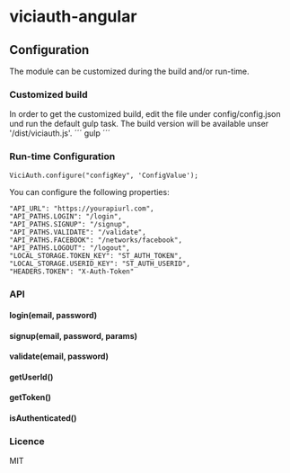 # viciauth-angular


## Configuration
The module can be customized during the build and/or run-time. 

### Customized build
In order to get the customized build, edit the file under config/config.json und run the default gulp task. The build version will be available unser '/dist/viciauth.js'.
´´´
gulp
´´´

### Run-time Configuration
```
ViciAuth.configure("configKey", 'ConfigValue');
```

You can configure the following properties:
```
"API_URL": "https://yourapiurl.com",
"API_PATHS.LOGIN": "/login",
"API_PATHS.SIGNUP": "/signup",
"API_PATHS.VALIDATE": "/validate",
"API_PATHS.FACEBOOK": "/networks/facebook",
"API_PATHS.LOGOUT": "/logout",
"LOCAL_STORAGE.TOKEN_KEY": "ST_AUTH_TOKEN",
"LOCAL_STORAGE.USERID_KEY": "ST_AUTH_USERID",
"HEADERS.TOKEN": "X-Auth-Token"
```

### API

#### login(email, password)
#### signup(email, password, params)
#### validate(email, password)
#### getUserId()
#### getToken()
#### isAuthenticated()

### Licence
MIT